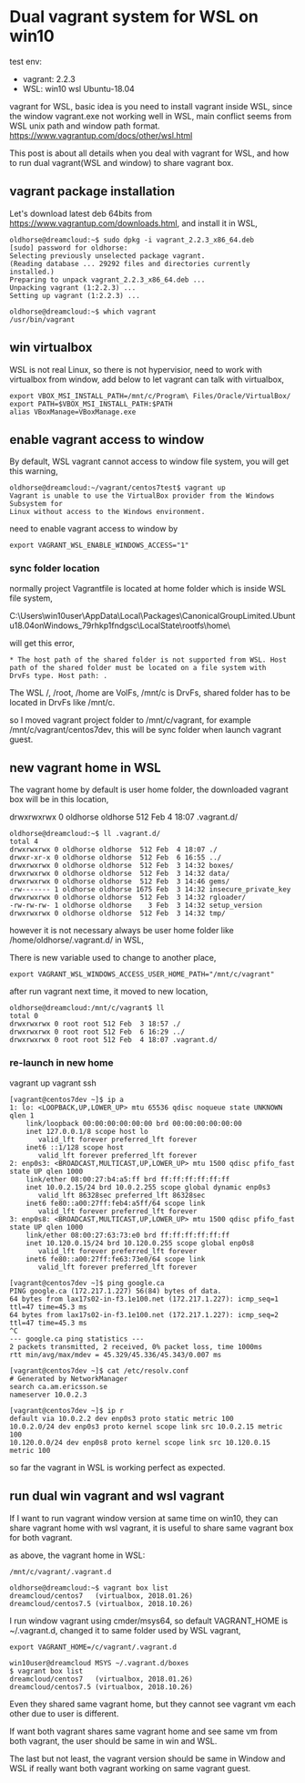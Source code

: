 # Dual vagrant system for WSL on win10
test env:
- vagrant: 2.2.3
- WSL: win10 wsl Ubuntu-18.04

vagrant for WSL, basic idea is you need to install vagrant inside WSL, since the window vagrant.exe not working well in WSL, main conflict seems from WSL unix path and window path format.
https://www.vagrantup.com/docs/other/wsl.html

This post is about all details when you deal with vagrant for WSL, and how to run dual vagrant(WSL and window) to share vagrant box.

## vagrant package installation
Let's download latest deb 64bits from https://www.vagrantup.com/downloads.html, and install it in WSL, 
```
oldhorse@dreamcloud:~$ sudo dpkg -i vagrant_2.2.3_x86_64.deb
[sudo] password for oldhorse:
Selecting previously unselected package vagrant.
(Reading database ... 29292 files and directories currently installed.)
Preparing to unpack vagrant_2.2.3_x86_64.deb ...
Unpacking vagrant (1:2.2.3) ...
Setting up vagrant (1:2.2.3) ...
```
```
oldhorse@dreamcloud:~$ which vagrant
/usr/bin/vagrant
```
## win virtualbox 
WSL is not real Linux, so there is not hypervisior, need to work with virtualbox from window, add below to let vagrant can talk with virtualbox,
```
export VBOX_MSI_INSTALL_PATH=/mnt/c/Program\ Files/Oracle/VirtualBox/
export PATH=$VBOX_MSI_INSTALL_PATH:$PATH
alias VBoxManage=VBoxManage.exe
```
## enable vagrant access to window
By default, WSL vagrant cannot access to window file system, you will get this warning, 
```
oldhorse@dreamcloud:~/vagrant/centos7test$ vagrant up
Vagrant is unable to use the VirtualBox provider from the Windows Subsystem for
Linux without access to the Windows environment. 
```
need to enable vagrant access to window by
```
export VAGRANT_WSL_ENABLE_WINDOWS_ACCESS="1"
```

### sync folder location 
normally project Vagrantfile is located at home folder which is inside WSL file system, 

C:\Users\win10user\AppData\Local\Packages\CanonicalGroupLimited.Ubuntu18.04onWindows_79rhkp1fndgsc\LocalState\rootfs\home\

will get this error,
```
* The host path of the shared folder is not supported from WSL. Host
path of the shared folder must be located on a file system with
DrvFs type. Host path: .
```

The WSL /, /root, /home are VolFs, /mnt/c is DrvFs, shared folder has to be located in DrvFs like /mnt/c.

so I moved vagrant project folder to /mnt/c/vagrant, for example /mnt/c/vagrant/centos7dev, this will be sync folder when launch vagrant guest.

## new vagrant home in WSL
The vagrant home by default is user home folder, the downloaded vagrant box will be in this location, 

drwxrwxrwx 0 oldhorse oldhorse   512 Feb  4 18:07 .vagrant.d/
```
oldhorse@dreamcloud:~$ ll .vagrant.d/
total 4
drwxrwxrwx 0 oldhorse oldhorse  512 Feb  4 18:07 ./
drwxr-xr-x 0 oldhorse oldhorse  512 Feb  6 16:55 ../
drwxrwxrwx 0 oldhorse oldhorse  512 Feb  3 14:32 boxes/
drwxrwxrwx 0 oldhorse oldhorse  512 Feb  3 14:32 data/
drwxrwxrwx 0 oldhorse oldhorse  512 Feb  3 14:46 gems/
-rw------- 1 oldhorse oldhorse 1675 Feb  3 14:32 insecure_private_key
drwxrwxrwx 0 oldhorse oldhorse  512 Feb  3 14:32 rgloader/
-rw-rw-rw- 1 oldhorse oldhorse    3 Feb  3 14:32 setup_version
drwxrwxrwx 0 oldhorse oldhorse  512 Feb  3 14:32 tmp/
```

however it is not necessary always be user home folder like /home/oldhorse/.vagrant.d/ in WSL,

There is new variable used to change to another place,
```
export VAGRANT_WSL_WINDOWS_ACCESS_USER_HOME_PATH="/mnt/c/vagrant"
```
after run vagrant next time, it moved to new location,
```
oldhorse@dreamcloud:/mnt/c/vagrant$ ll
total 0
drwxrwxrwx 0 root root 512 Feb  3 18:57 ./
drwxrwxrwx 0 root root 512 Feb  6 16:29 ../
drwxrwxrwx 0 root root 512 Feb  4 18:07 .vagrant.d/
```

### re-launch in new home 

vagrant up
vagrant ssh
```
[vagrant@centos7dev ~]$ ip a
1: lo: <LOOPBACK,UP,LOWER_UP> mtu 65536 qdisc noqueue state UNKNOWN qlen 1
    link/loopback 00:00:00:00:00:00 brd 00:00:00:00:00:00
    inet 127.0.0.1/8 scope host lo
       valid_lft forever preferred_lft forever
    inet6 ::1/128 scope host
       valid_lft forever preferred_lft forever
2: enp0s3: <BROADCAST,MULTICAST,UP,LOWER_UP> mtu 1500 qdisc pfifo_fast state UP qlen 1000
    link/ether 08:00:27:b4:a5:ff brd ff:ff:ff:ff:ff:ff
    inet 10.0.2.15/24 brd 10.0.2.255 scope global dynamic enp0s3
       valid_lft 86328sec preferred_lft 86328sec
    inet6 fe80::a00:27ff:feb4:a5ff/64 scope link
       valid_lft forever preferred_lft forever
3: enp0s8: <BROADCAST,MULTICAST,UP,LOWER_UP> mtu 1500 qdisc pfifo_fast state UP qlen 1000
    link/ether 08:00:27:63:73:e0 brd ff:ff:ff:ff:ff:ff
    inet 10.120.0.15/24 brd 10.120.0.255 scope global enp0s8
       valid_lft forever preferred_lft forever
    inet6 fe80::a00:27ff:fe63:73e0/64 scope link
       valid_lft forever preferred_lft forever

[vagrant@centos7dev ~]$ ping google.ca
PING google.ca (172.217.1.227) 56(84) bytes of data.
64 bytes from lax17s02-in-f3.1e100.net (172.217.1.227): icmp_seq=1 ttl=47 time=45.3 ms
64 bytes from lax17s02-in-f3.1e100.net (172.217.1.227): icmp_seq=2 ttl=47 time=45.3 ms
^C
--- google.ca ping statistics ---
2 packets transmitted, 2 received, 0% packet loss, time 1000ms
rtt min/avg/max/mdev = 45.329/45.336/45.343/0.007 ms

[vagrant@centos7dev ~]$ cat /etc/resolv.conf
# Generated by NetworkManager
search ca.am.ericsson.se
nameserver 10.0.2.3

[vagrant@centos7dev ~]$ ip r
default via 10.0.2.2 dev enp0s3 proto static metric 100
10.0.2.0/24 dev enp0s3 proto kernel scope link src 10.0.2.15 metric 100
10.120.0.0/24 dev enp0s8 proto kernel scope link src 10.120.0.15 metric 100
```

so far the vagrant in WSL is working perfect as expected.

## run dual win vagrant and wsl vagrant
If I want to run vagrant window version at same time on win10, they can share vagrant home with wsl vagrant, it is useful to share same vagrant box for both vagrant.

as above, the vagrant home in WSL:
```
/mnt/c/vagrant/.vagrant.d

oldhorse@dreamcloud:~$ vagrant box list
dreamcloud/centos7   (virtualbox, 2018.01.26)
dreamcloud/centos7.5 (virtualbox, 2018.10.26)
```
I run window vagrant using cmder/msys64, so default VAGRANT_HOME is ~/.vagrant.d, changed it to same folder used by WSL vagrant, 
```
export VAGRANT_HOME=/c/vagrant/.vagrant.d

win10user@dreamcloud MSYS ~/.vagrant.d/boxes
$ vagrant box list
dreamcloud/centos7   (virtualbox, 2018.01.26)
dreamcloud/centos7.5 (virtualbox, 2018.10.26)
```
Even they shared same vagrant home, but they cannot see vagrant vm each other due to user is different.

If want both vagrant shares same vagrant home and see same vm from both vagrant, the user should be same in win and WSL.

The last but not least, the vagrant version should be same in Window and WSL if really want both vagrant working on same vagrant guest.






